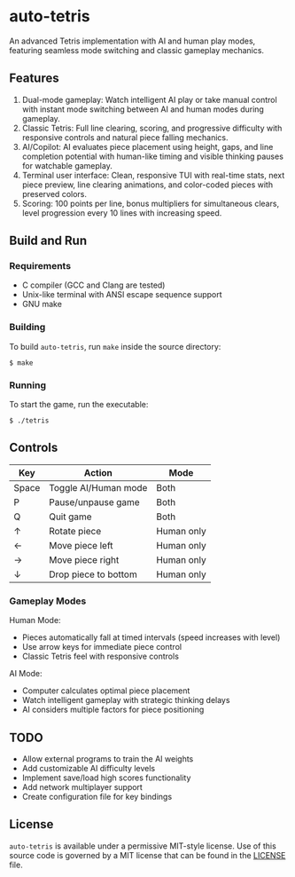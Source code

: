 # auto-tetris
An advanced Tetris implementation with AI and human play modes, featuring seamless mode switching and classic gameplay mechanics.

## Features
1. Dual-mode gameplay: Watch intelligent AI play or take manual control with instant mode switching between AI and human modes during gameplay.
2. Classic Tetris: Full line clearing, scoring, and progressive difficulty with responsive controls and natural piece falling mechanics.
3. AI/Copilot: AI evaluates piece placement using height, gaps, and line completion potential with human-like timing and visible thinking pauses for watchable gameplay.
4. Terminal user interface: Clean, responsive TUI with real-time stats, next piece preview, line clearing animations, and color-coded pieces with preserved colors.
5. Scoring: 100 points per line, bonus multipliers for simultaneous clears, level progression every 10 lines with increasing speed.

## Build and Run

### Requirements
* C compiler (GCC and Clang are tested)
* Unix-like terminal with ANSI escape sequence support
* GNU make

### Building
To build `auto-tetris`, run `make` inside the source directory:
```shell
$ make
```

### Running
To start the game, run the executable:
```shell
$ ./tetris
```

## Controls

| Key | Action | Mode |
|-----|--------|------|
| Space | Toggle AI/Human mode | Both |
| P | Pause/unpause game | Both |
| Q | Quit game | Both |
| ↑ | Rotate piece | Human only |
| ← | Move piece left | Human only |
| → | Move piece right | Human only |
| ↓ | Drop piece to bottom | Human only |

### Gameplay Modes

Human Mode:
- Pieces automatically fall at timed intervals (speed increases with level)
- Use arrow keys for immediate piece control
- Classic Tetris feel with responsive controls

AI Mode:  
- Computer calculates optimal piece placement
- Watch intelligent gameplay with strategic thinking delays
- AI considers multiple factors for piece positioning

## TODO
* Allow external programs to train the AI weights
* Add customizable AI difficulty levels
* Implement save/load high scores functionality
* Add network multiplayer support
* Create configuration file for key bindings

## License
`auto-tetris` is available under a permissive MIT-style license.
Use of this source code is governed by a MIT license that can be found in the [LICENSE](LICENSE) file.
